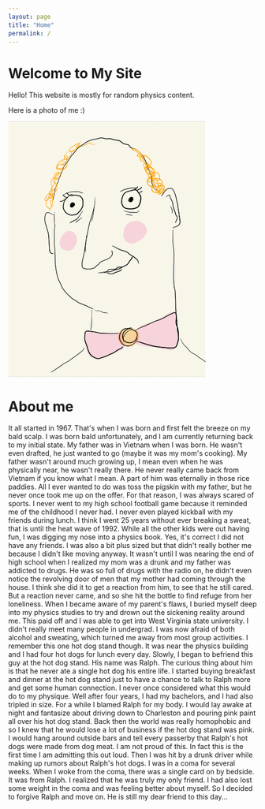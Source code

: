 ```yaml
---
layout: page
title: "Home"
permalink: /
---
```


# Welcome to My Site

Hello! This website is mostly for random physics content.

Here is a photo of me :)

<!-- in index.md -->
<img
  src="images/steve_pic.jpg"
  alt="Self Portrait"
  style="max-width: 400px; height: auto;"
/>



# About me 

It all started in 1967. That's when I was born and first felt the breeze on my bald scalp. I was born bald unfortunately, and I am currently returning back to my initial state. My father was in Vietnam when I was born. He wasn't even drafted, he just wanted to go (maybe it was my mom's cooking). My father wasn't around much growing up, I mean even when he was physically near, he wasn't really there. He never really came back from Vietnam if you know what I mean. A part of him was eternally in those rice paddies. All I ever wanted to do was toss the pigskin with my father, but he never once took me up on the offer. For that reason, I was always scared of sports. I never went to my high school football game because it reminded me of the childhood I never had. I never even played kickball with my friends during lunch. I think I went 25 years without ever breaking a sweat, that is until the heat wave of 1992. While all the other kids were out having fun, I was digging my nose into a physics book. Yes, it's correct I did not have any friends. I was also a bit plus sized but that didn't really bother me because I didn't like moving anyway. It wasn't until I was nearing the end of high school when I realized my mom was a drunk and my father was addicted to drugs. He was so full of drugs with the radio on, he didn't even notice the revolving door of men that my mother had coming through the house. I think she did it to get a reaction from him, to see that he still cared. But a reaction never came, and so she hit the bottle to find refuge from her loneliness. When I became aware of my parent's flaws, I buried myself deep into my physics studies to try and drown out the sickening reality around me. This paid off and I was able to get into West Virginia state university. I didn't really meet many people in undergrad. I was now afraid of both alcohol and sweating, which turned me away from most group activities. I remember this one hot dog stand though. It was near the physics building and I had four hot dogs for lunch every day. Slowly, I began to befriend this guy at the hot dog stand. His name was Ralph. The curious thing about him is that he never ate a single hot dog his entire life. I started buying breakfast and dinner at the hot dog stand just to have a chance to talk to Ralph more and get some human connection. I never once considered what this would do to my physique. Well after four years, I had my bachelors, and I had also tripled in size. For a while I blamed Ralph for my body. I would lay awake at night and fantasize about driving down to Charleston and pouring pink paint all over his hot dog stand. Back then the world was really homophobic and so I knew that he would lose a lot of business if the hot dog stand was pink. I would hang around outside bars and tell every passerby that Ralph's hot dogs were made from dog meat. I am not proud of this. In fact this is the first time I am admitting this out loud. Then I was hit by a drunk driver while making up rumors about Ralph's hot dogs. I was in a coma for several weeks. When I woke from the coma, there was a single card on by bedside. It was from Ralph. I realized that he was truly my only friend. I had also lost some weight in the coma and was feeling better about myself. So I decided to forgive Ralph and move on. He is still my dear friend to this day...